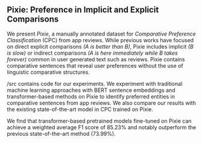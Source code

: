 ## Pixie: Preference in Implicit and Explicit Comparisons

We present _Pixie_, a manually annotated dataset for _Comparative Preference Classification_ (CPC) from app reviews. While previous works have focused on direct explicit comparisons _(A is better than B)_, Pixie includes implicit _(B is slow)_ or indirect comparisons _(A is here immediately while B takes forever)_ common in user generated text such as reviews. Pixie contains comparative sentences that reveal user preferences without the use of linguistic comparative structures. 

/src contains code for our experiments. We experiment with traditional machine learning approaches with BERT sentence embeddings and transformer-based methods on Pixie to identify preferred entities in comparative sentences from app reviews. We also compare our results with the existing state-of-the-art model in CPC trained on Pixie. 

We find that transformer-based pretrained models fine-tuned on Pixie can achieve a weighted average F1 score of 85.23% and notably outperform the previous state-of-the-art method (73.99%).
